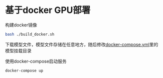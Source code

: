 # 基于docker GPU部署

构建docker镜像

```bash
bash ./build_docker.sh
```

下载模型文件，模型文件存储在任意地方，随后修改[docker-compose.yml](docker-compose.yml)里的模型挂载目录

使用docker-compose启动服务

```bash
docker-compose up
```